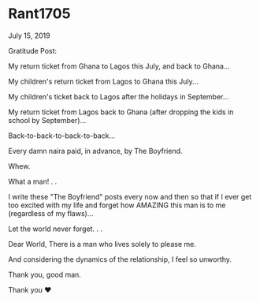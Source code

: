 # Rant1705



July 15, 2019

Gratitude Post:

My return ticket from Ghana to Lagos this July, and back to Ghana...

My children's return ticket from Lagos to Ghana this July...

My children's ticket back to Lagos after the holidays in September...

My return ticket from Lagos back to Ghana (after dropping the kids in school by September)...

Back-to-back-to-back-to-back...

Every damn naira paid, in advance, by The Boyfriend.

Whew. 

What a man!
.
.

I write these "The Boyfriend" posts every now and then so that if I ever get too excited with my life and forget how AMAZING this man is to me (regardless of my flaws)...

Let the world never forget.
.
.

Dear World,
There is a man who lives solely to please me.

And considering the dynamics of the relationship, I feel so unworthy. 

Thank you, good man.

Thank you ❤